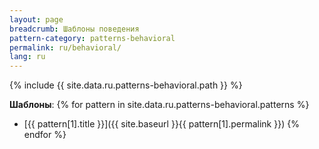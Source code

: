 ```yaml
---
layout: page
breadcrumb: Шаблоны поведения
pattern-category: patterns-behavioral
permalink: ru/behavioral/
lang: ru
---
```

{% include {{ site.data.ru.patterns-behavioral.path }} %}

**Шаблоны**:
{% for pattern in site.data.ru.patterns-behavioral.patterns %}
* [{{ pattern[1].title }}]({{ site.baseurl }}{{ pattern[1].permalink }})
{% endfor %}